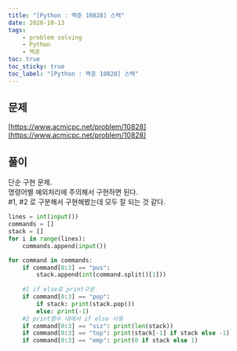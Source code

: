 ```yaml
---
title: "[Python : 백준 10828] 스택"
date: 2020-10-13
tags:
    - problem solving
    - Python
    - 백준
toc: true
toc_sticky: true
toc_label: "[Python : 백준 10828] 스택"
---
```

## 문제
[https://www.acmicpc.net/problem/10828](https://www.acmicpc.net/problem/10828)

## 풀이
단순 구현 문제.  
명령어별 예외처리에 주의해서 구현하면 된다.  
#1, #2 로 구분해서 구현해봤는데 모두 잘 되는 것 같다.  

```python
lines = int(input())
commands = []
stack = []
for i in range(lines):
    commands.append(input())

for command in commands:
    if command[0:3] == "pus":
        stack.append(int(command.split()[1]))
    
    #1 if else로 print구분
    if command[0:3] == "pop":           
        if stack: print(stack.pop())
        else: print(-1)
    #2 print함수 내에서 if else 사용
    if command[0:3] == "siz": print(len(stack))
    if command[0:3] == "top": print(stack[-1] if stack else -1)
    if command[0:3] == "emp": print(0 if stack else 1)
```